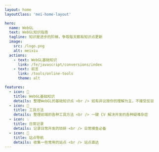 ```yaml
---
layout: home
layoutClass: 'mei-home-layout'

hero:
  name: WebGL
  text: WebGL知识指南
  tagline: 知识是进步的阶梯，争取每天都有知识点更新
  image:
    src: /logo.png
    alt: meixiu
  actions:
    - text: WebGL基础知识
      link: /fe/javascript/conversions/index
    - text: 前言
      link: /tools/online-tools
      theme: alt

features:
  - icon: 📖
    title: WebGL基础知识
    details: 整理WebGL的基础知识点 <br /> 如有异议按你的理解为主，不接受反驳
  - icon: 🧰
    title: 工具方法
    details: 整理前端的各种工具方法 <br /> 一键 CV 解决开发的各种疑难杂症
  - icon: 💡
    title: 日常记录
    details: 记录日常开发的琐碎 <br /> 日常摸鱼必备
  - icon: 🚀
    title: 站点导航
    details: 收集一些常用的站点 <br /> 站点直达
---
```


<style>

.mei-home-layout .VPHomeHero .name .clip{
  background:linear-gradient(120deg, #10b981 20%, #facc15);
  background-clip:text;
  -webkit-text-fill-color:transparent;
}  
.mei-home-layout .image-src:hover {
  transform: translate(-50%, -50%) rotate(666turn);
  transition: transform 59s 1s cubic-bezier(0.3, 0, 0.8, 1);
}

.mei-home-layout .details small {
  opacity: 0.8;
}
</style>
